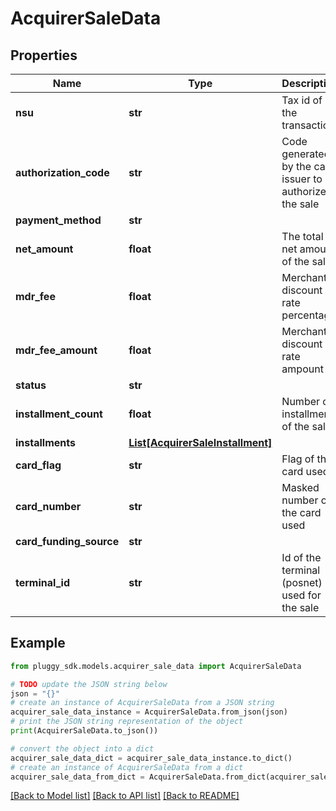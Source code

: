 # AcquirerSaleData


## Properties

Name | Type | Description | Notes
------------ | ------------- | ------------- | -------------
**nsu** | **str** | Tax id of the transaction | 
**authorization_code** | **str** | Code generated by the card issuer to authorize the sale | [optional] 
**payment_method** | **str** |  | [optional] 
**net_amount** | **float** | The total net amount of the sale | [optional] 
**mdr_fee** | **float** | Merchant discount rate percentage | [optional] 
**mdr_fee_amount** | **float** | Merchant discount rate ampount | [optional] 
**status** | **str** |  | [optional] 
**installment_count** | **float** | Number of installments of the sale | [optional] 
**installments** | [**List[AcquirerSaleInstallment]**](AcquirerSaleInstallment.md) |  | [optional] 
**card_flag** | **str** | Flag of the card used | [optional] 
**card_number** | **str** | Masked number of the card used | [optional] 
**card_funding_source** | **str** |  | [optional] 
**terminal_id** | **str** | Id of the terminal (posnet) used for the sale | [optional] 

## Example

```python
from pluggy_sdk.models.acquirer_sale_data import AcquirerSaleData

# TODO update the JSON string below
json = "{}"
# create an instance of AcquirerSaleData from a JSON string
acquirer_sale_data_instance = AcquirerSaleData.from_json(json)
# print the JSON string representation of the object
print(AcquirerSaleData.to_json())

# convert the object into a dict
acquirer_sale_data_dict = acquirer_sale_data_instance.to_dict()
# create an instance of AcquirerSaleData from a dict
acquirer_sale_data_from_dict = AcquirerSaleData.from_dict(acquirer_sale_data_dict)
```
[[Back to Model list]](../README.md#documentation-for-models) [[Back to API list]](../README.md#documentation-for-api-endpoints) [[Back to README]](../README.md)


